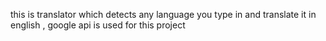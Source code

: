 this is translator which detects any language you type in and translate it in english , google api is used for this project
